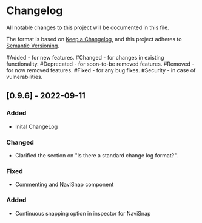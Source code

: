 # Changelog
All notable changes to this project will be documented in this file.

The format is based on [Keep a Changelog](https://keepachangelog.com/en/1.0.0/),
and this project adheres to [Semantic Versioning](https://semver.org/spec/v2.0.0.html).

#Added - for new features.
#Changed - for changes in existing functionality.
#Deprecated - for soon-to-be removed features.
#Removed - for now removed features.
#Fixed - for any bug fixes.
#Security - in case of vulnerabilities.



## [0.9.6] - 2022-09-11
### Added
- Inital ChangeLog

### Changed
- Clarified the section on "Is there a standard change log format?".

### Fixed
- Commenting and NaviSnap component 

### Added
- Continuous snapping option in inspector for NaviSnap